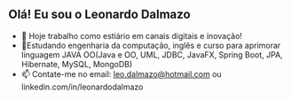 ## Olá! Eu sou o Leonardo Dalmazo

- 🔭 Hoje trabalho como estiário em canais digitais e inovação!
- 🌱Estudando engenharia da computação, inglês e curso para aprimorar linguagem JAVA OO(Java e OO, UML, JDBC, JavaFX, Spring Boot, JPA, Hibernate, MySQL, MongoDB)
- 📫 Contate-me no email: leo.dalmazo@hotmail.com ou linkedin.com/in/leonardodalmazo




